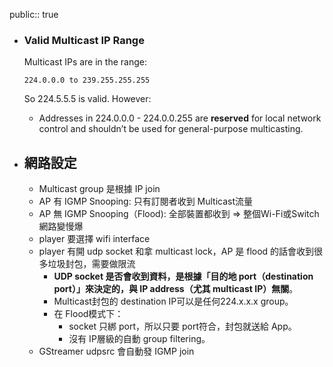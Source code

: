 public:: true

- ### **Valid Multicast IP Range**
  
  Multicast IPs are in the range:
  
  ```
  224.0.0.0 to 239.255.255.255
  ```
  
  So 224.5.5.5 is valid. However:
	- Addresses in 224.0.0.0 - 224.0.0.255 are **reserved** for local network control and shouldn’t be used for general-purpose multicasting.
- ## 網路設定
	- Multicast group 是根據 IP join
	- AP 有 IGMP Snooping: 只有訂閱者收到 Multicast流量
	- AP 無 IGMP Snooping（Flood): 全部裝置都收到 => 整個Wi-Fi或Switch網路變慢爆
	- player 要選擇 wifi interface
	- player 有開 udp socket 和拿 multicast lock，AP 是 flood 的話會收到很多垃圾封包，需要做限流
		- **UDP socket 是否會收到資料，是根據「目的地 port（destination port）」來決定的，與 IP address（尤其 multicast IP）無關**。
		- Multicast封包的 destination IP可以是任何224.x.x.x group。
		- 在 Flood模式下：
			- socket 只綁 port，所以只要 port符合，封包就送給 App。
			- 沒有 IP層級的自動 group filtering。
	- GStreamer udpsrc 會自動發 IGMP join
